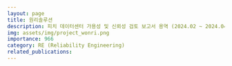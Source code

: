 ```yaml
---
layout: page
title: 원리솔루션
description: 피치 데이터센터 가용성 및 신뢰성 검토 보고서 용역 (2024.02 ~ 2024.04)
img: assets/img/project_wonri.png
importance: 966
category: RE (Reliability Engineering)
related_publications:
---
```


